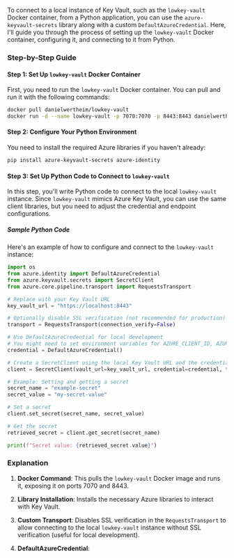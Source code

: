 To connect to a local instance of Key Vault, such as the `lowkey-vault` Docker container, from a Python application, you can use the `azure-keyvault-secrets` library along with a custom `DefaultAzureCredential`. Here, I'll guide you through the process of setting up the `lowkey-vault` Docker container, configuring it, and connecting to it from Python.

### Step-by-Step Guide

#### Step 1: Set Up `lowkey-vault` Docker Container

First, you need to run the `lowkey-vault` Docker container. You can pull and run it with the following commands:

```sh
docker pull danielwertheim/lowkey-vault
docker run -d --name lowkey-vault -p 7070:7070 -p 8443:8443 danielwertheim/lowkey-vault
```

#### Step 2: Configure Your Python Environment

You need to install the required Azure libraries if you haven't already:

```sh
pip install azure-keyvault-secrets azure-identity
```

#### Step 3: Set Up Python Code to Connect to `lowkey-vault`

In this step, you'll write Python code to connect to the local `lowkey-vault` instance. Since `lowkey-vault` mimics Azure Key Vault, you can use the same client libraries, but you need to adjust the credential and endpoint configurations.

##### Sample Python Code

Here's an example of how to configure and connect to the `lowkey-vault` instance:

```python
import os
from azure.identity import DefaultAzureCredential
from azure.keyvault.secrets import SecretClient
from azure.core.pipeline.transport import RequestsTransport

# Replace with your Key Vault URL
key_vault_url = "https://localhost:8443"

# Optionally disable SSL verification (not recommended for production)
transport = RequestsTransport(connection_verify=False)

# Use DefaultAzureCredential for local development
# You might need to set environment variables for AZURE_CLIENT_ID, AZURE_TENANT_ID, and AZURE_CLIENT_SECRET if using Azure credentials
credential = DefaultAzureCredential()

# Create a SecretClient using the local Key Vault URL and the credential
client = SecretClient(vault_url=key_vault_url, credential=credential, transport=transport)

# Example: Setting and getting a secret
secret_name = "example-secret"
secret_value = "my-secret-value"

# Set a secret
client.set_secret(secret_name, secret_value)

# Get the secret
retrieved_secret = client.get_secret(secret_name)

print(f"Secret value: {retrieved_secret.value}")
```

### Explanation

1. **Docker Command**: This pulls the `lowkey-vault` Docker image and runs it, exposing it on ports 7070 and 8443.

2. **Library Installation**: Installs the necessary Azure libraries to interact with Key Vault.

3. **Custom Transport**: Disables SSL verification in the `RequestsTransport` to allow connecting to the local `lowkey-vault` instance without SSL verification (useful for local development).

4. **DefaultAzureCredential**:
